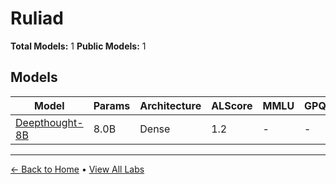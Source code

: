 # Ruliad

**Total Models:** 1
**Public Models:** 1

## Models

| Model | Params | Architecture | ALScore | MMLU | GPQA | Released | Status |
|-------|--------|--------------|---------|------|------|----------|--------|
| [Deepthought-8B](../models/ruliad/deepthought-8b.md) | 8.0B | Dense | 1.2 | - | - | Dec/2024 | 🟢 |

---

[← Back to Home](../README.md) • [View All Labs](../labs/)
